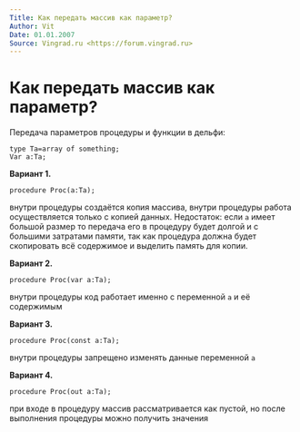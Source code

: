 ```yaml
---
Title: Как передать массив как параметр?
Author: Vit
Date: 01.01.2007
Source: Vingrad.ru <https://forum.vingrad.ru>
---
```



Как передать массив как параметр?
=================================

Передача параметров процедуры и функции в дельфи:

    type Ta=array of something;
    Var a:Ta;

**Вариант 1.**

    procedure Proc(a:Ta); 

внутри процедуры создаётся копия массива, внутри процедуры работа
осуществляется только с копией данных. Недостаток: если `а` имеет большой
размер то передача его в процедуру будет долгой и с большими затратами
памяти, так как процедура должна будет скопировать всё содержимое и
выделить память для копии.

**Вариант 2.**

    procedure Proc(var a:Ta);

внутри процедуры код работает именно с переменной `а` и её содержимым

**Вариант 3.**

    procedure Proc(const a:Ta);

внутри процедуры запрещено изменять данные переменной `а`


**Вариант 4.**

    procedure Proc(out a:Ta);

при входе в процедуру массив рассматривается как пустой, но после
выполнения процедуры можно получить значения

